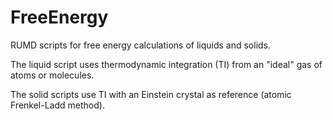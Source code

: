 # FreeEnergy
RUMD scripts for free energy calculations of liquids and solids. 

The liquid script uses thermodynamic integration (TI) from an "ideal" gas of atoms or molecules. 

The solid scripts use TI with an Einstein crystal as reference (atomic Frenkel-Ladd method).
